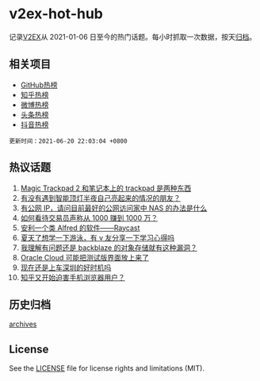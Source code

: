 # v2ex-hot-hub

 记录[V2EX](https://www.v2ex.com/)从 2021-01-06 日至今的热门话题。每小时抓取一次数据，按天[归档](archives)。
 
 ## 相关项目

- [GitHub热榜](https://github.com/snaildev/github-hot-hub)
- [知乎热榜](https://github.com/snaildev/zhihu-hot-hub)
- [微博热榜](https://github.com/snaildev/weibo-hot-hub)
- [头条热榜](https://github.com/snaildev/toutiao-hot-hub)
- [抖音热榜](https://github.com/snaildev/douyin-hot-hub)


 `更新时间：2021-06-20 22:03:04 +0800`

## 热议话题

1. [Magic Trackpad 2 和笔记本上的 trackpad 是两种东西](https://www.v2ex.com/t/784555)
1. [有没有遇到智能顶灯半夜自己亮起来的情况的朋友？](https://www.v2ex.com/t/784574)
1. [有公网 IP，请问目前最好的公网访问家中 NAS 的办法是什么](https://www.v2ex.com/t/784557)
1. [如何看待交易员声称从 1000 赚到 1000 万？](https://www.v2ex.com/t/784584)
1. [安利一个类 Alfred 的软件——Raycast](https://www.v2ex.com/t/784576)
1. [夏天了想学一下游泳，有 v 友分享一下学习心得吗](https://www.v2ex.com/t/784645)
1. [我理解有问题还是 backblaze 的对象存储就有这种漏洞？](https://www.v2ex.com/t/784561)
1. [Oracle Cloud 可能把测试版界面放上来了](https://www.v2ex.com/t/784552)
1. [现在还是上车深圳的好时机吗](https://www.v2ex.com/t/784580)
1. [知乎又开始迫害手机浏览器用户？](https://www.v2ex.com/t/784612)

## 历史归档

[archives](archives)

## License

See the [LICENSE](LICENSE) file for license rights and limitations (MIT).
